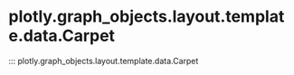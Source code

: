 # plotly.graph_objects.layout.template.data.Carpet

::: plotly.graph_objects.layout.template.data.Carpet
